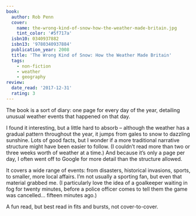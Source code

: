 ```yaml
---
book:
  author: Rob Penn
  cover:
    name: the-wrong-kind-of-snow-how-the-weather-made-britain.jpg
    tint_color: '#5f717a'
  isbn10: 0340937882
  isbn13: '9780340937884'
  publication_year: 2008
  title: 'The Wrong Kind of Snow: How the Weather Made Britain'
  tags:
    - non-fiction
    - weather
    - geography
review:
  date_read: '2017-12-31'
  rating: 3
---
```


The book is a sort of diary: one page for every day of the year, detailing unusual weather events that happened on that day.

I found it interesting, but a little hard to absorb – although the weather has a gradual pattern throughout the year, it jumps from gales to snow to dazzling sunshine. Lots of good facts, but I wonder if a more traditional narrative structure might have been easier to follow. (I couldn’t read more than two or three weeks worth of weather at a time.) And because it’s only a page per day, I often went off to Google for more detail than the structure allowed.

It covers a wide range of events: from disasters, historical invasions, sports, to smaller, more local affairs. I’m not usually a sporting fan, but even that material grabbed me. (I particularly love the idea of a goalkeeper waiting in fog for twenty minutes, before a police officer comes to tell them the game was cancelled… fifteen minutes ago.)

A fun read, but best read in fits and bursts, not cover-to-cover.